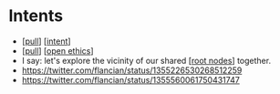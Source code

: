 # Intents

- [[pull]] [[intent]]
- [[pull]] [[open ethics]]
- I say: let's explore the vicinity of our shared [[root nodes]] together.
- https://twitter.com/flancian/status/1355226530268512259
- https://twitter.com/flancian/status/1355560061750431747

[//begin]: # "Autogenerated link references for markdown compatibility"
[pull]: pull "Pull"
[intent]: intent "Intent"
[open ethics]: open-ethics "Open Ethics"
[root nodes]: root-nodes "Root Nodes"
[//end]: # "Autogenerated link references"